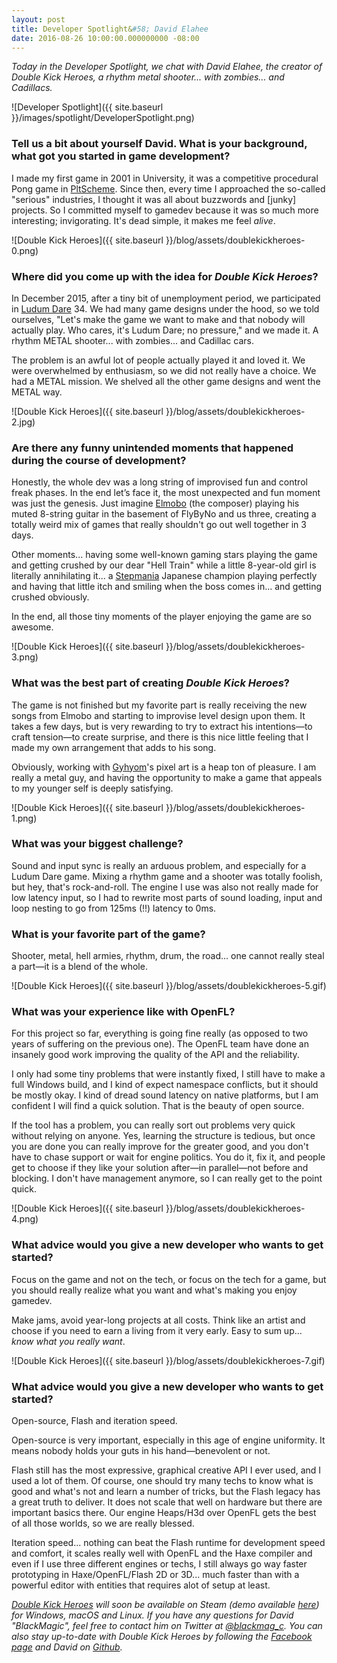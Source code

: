 ```yaml
---
layout: post
title: Developer Spotlight&#58; David Elahee
date: 2016-08-26 10:00:00.000000000 -08:00
---
```


_Today in the Developer Spotlight, we chat with David Elahee, the creator of Double Kick Heroes, a rhythm metal shooter... with zombies... and Cadillacs._

![Developer Spotlight]({{ site.baseurl }}/images/spotlight/DeveloperSpotlight.png)

### Tell us a bit about yourself David. What is your background, what got you started in game development?

I made my first game in 2001 in University, it was a competitive procedural Pong game in [PltScheme](https://en.wikipedia.org/wiki/Racket_(programming_language)). Since then, every time I approached the so-called "serious" industries, I thought it was all about buzzwords and [junky] projects. So I committed myself to gamedev because it was so much more interesting; invigorating. It's dead simple, it makes me feel _alive_.

![Double Kick Heroes]({{ site.baseurl }}/blog/assets/doublekickheroes-0.png)

### Where did you come up with the idea for _Double Kick Heroes_?

In December 2015, after a tiny bit of unemployment period, we participated in [Ludum Dare](http://ludumdare.com/compo/) 34. We had many game designs under the hood, so we told ourselves, "Let's make the game we want to make and that nobody will actually play. Who cares, it's Ludum Dare; no pressure," and we made it. A rhythm METAL shooter... with zombies... and Cadillac cars.

The problem is an awful lot of people actually played it and loved it. We were overwhelmed by enthusiasm, so we did not really have a choice. We had a METAL mission. We shelved all the other game designs and went the METAL way.

![Double Kick Heroes]({{ site.baseurl }}/blog/assets/doublekickheroes-2.jpg)

### Are there any funny unintended moments that happened during the course of development?

Honestly, the whole dev was a long string of improvised fun and control freak phases. In the end let’s face it, the most unexpected and fun moment was just the genesis. Just imagine [Elmobo](https://en.wikipedia.org/wiki/Fr%C3%A9d%C3%A9ric_Motte) (the composer) playing his muted 8-string guitar in the basement of FlyByNo and us three, creating a totally weird mix of games that really shouldn't go out well together in 3 days.

Other moments... having some well-known gaming stars playing the game and getting crushed by our dear "Hell Train" while a little 8-year-old girl is literally annihilating it... a [Stepmania](https://en.wikipedia.org/wiki/StepMania) Japanese champion playing perfectly and having that little itch and smiling when the boss comes in... and getting crushed obviously.

In the end, all those tiny moments of the player enjoying the game are so awesome.

![Double Kick Heroes]({{ site.baseurl }}/blog/assets/doublekickheroes-3.png)

### What was the best part of creating _Double Kick Heroes_?

The game is not finished but my favorite part is really receiving the new songs from Elmobo and starting to improvise level design upon them. It takes a few days, but is very rewarding to try to extract his intentions&mdash;to craft tension&mdash;to create surprise, and there is this nice little feeling that I made my own arrangement that adds to his song.

Obviously, working with [Gyhyom](http://gyhyom.tumblr.com/)'s pixel art is a heap ton of pleasure. I am really a metal guy, and having the opportunity to make a game that appeals to my younger self is deeply satisfying.

![Double Kick Heroes]({{ site.baseurl }}/blog/assets/doublekickheroes-1.png)

### What was your biggest challenge?

Sound and input sync is really an arduous problem, and especially for a Ludum Dare game. Mixing a rhythm game and a shooter was totally foolish, but hey, that's rock-and-roll. The engine I use was also not really made for low latency input, so I had to rewrite most parts of sound loading, input and loop nesting to go from 125ms (!!) latency to 0ms.

### What is your favorite part of the game?

Shooter, metal, hell armies, rhythm, drum, the road... one cannot really steal a part&mdash;it is a blend of the whole. 

![Double Kick Heroes]({{ site.baseurl }}/blog/assets/doublekickheroes-5.gif)

### What was your experience like with OpenFL?

For this project so far, everything is going fine really (as opposed to two years of suffering on the previous one). The OpenFL team have done an insanely good work improving the quality of the API and the reliability.

I only had some tiny problems that were instantly fixed, I still have to make a full Windows build, and I kind of expect namespace conflicts, but it should be mostly okay. I kind of dread sound latency on native platforms, but I am confident I will find a quick solution. That is the beauty of open source.

If the tool has a problem, you can really sort out problems very quick without relying on anyone. Yes, learning the structure is tedious, but once you are done you can really improve for the greater good, and you don't have to chase support or wait for engine politics. You do it, fix it, and people get to choose if they like your solution after&mdash;in parallel&mdash;not before and blocking. I don't have management anymore, so I can really get to the point quick.

![Double Kick Heroes]({{ site.baseurl }}/blog/assets/doublekickheroes-4.png)

### What advice would you give a new developer who wants to get started?

Focus on the game and not on the tech, or focus on the tech for a game, but you should really realize what you want and what's making you enjoy gamedev.

Make jams, avoid year-long projects at all costs. Think like an artist and choose if you need to earn a living from it very early. Easy to sum up... _know what you really want_.

![Double Kick Heroes]({{ site.baseurl }}/blog/assets/doublekickheroes-7.gif)

### What advice would you give a new developer who wants to get started?

Open-source, Flash and iteration speed.

Open-source is very important, especially in this age of engine uniformity. It means nobody holds your guts in his hand&mdash;benevolent or not.

Flash still has the most expressive, graphical creative API I ever used, and I used a lot of them. Of course, one should try many techs to know what is good and what's not and learn a number of tricks, but the Flash legacy has a great truth to deliver. It does not scale that well on hardware but there are important basics there. Our engine Heaps/H3d over OpenFL gets the best of all those worlds, so we are really blessed.

Iteration speed... nothing can beat the Flash runtime for development speed and comfort, it scales really well with OpenFL and the Haxe compiler and even if I use three different engines or techs, I still always go way faster prototyping in Haxe/OpenFL/Flash 2D or 3D... much faster than with a powerful editor with entities that requires alot of setup at least.

_[Double Kick Heroes](http://www.doublekickheroes.rocks) will soon be available on Steam (demo available [here](https://steamcommunity.com/sharedfiles/filedetails/?id=650407962)) for Windows, macOS and Linux. If you have any questions for David "BlackMagic", feel free to contact him on Twitter at [@blackmag_c](http://www.twitter.com/blackmag_c). You can also stay up-to-date with Double Kick Heroes by following the [Facebook page](https://www.facebook.com/double.kick.heroes/) and David on [Github](http://www.github.com/delahee)._
